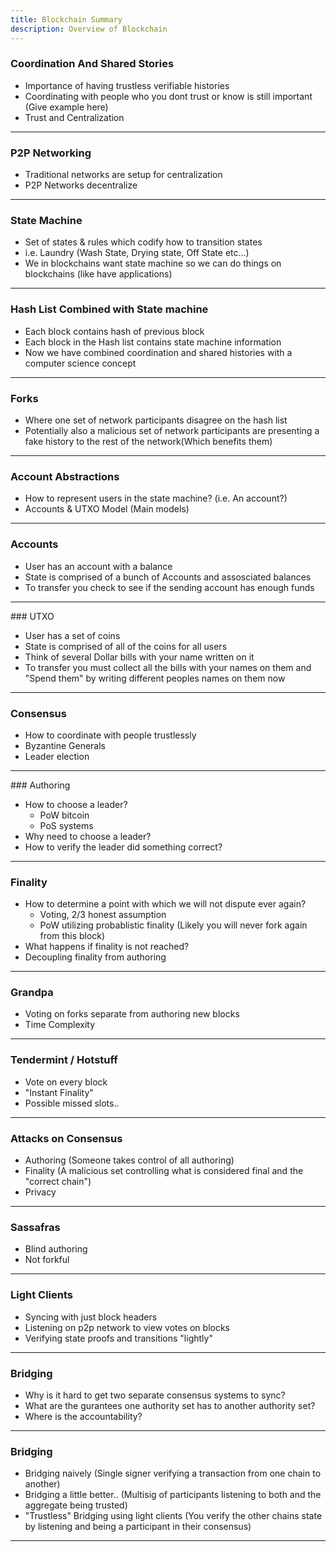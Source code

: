 ```yaml
---
title: Blockchain Summary
description: Overview of Blockchain
---
```


### Coordination And Shared Stories

- Importance of having trustless verifiable histories
- Coordinating with people who you dont trust or know is still important
    (Give example here)
- Trust and Centralization 

---

### P2P Networking

- Traditional networks are setup for centralization
- P2P Networks decentralize  

---

### State Machine

- Set of states & rules which codify how to transition states
- i.e. Laundry (Wash State, Drying state, Off State etc...)
- We in blockchains want state machine so we can do things on blockchains (like have applications)

---

### Hash List Combined with State machine

- Each block contains hash of previous block
- Each block in the Hash list contains state machine information  
- Now we have combined coordination and shared histories with a computer science concept

---

### Forks

- Where one set of network participants disagree on the hash list
- Potentially also a malicious set of network participants are presenting a fake history to the rest of the network(Which benefits them)

---

### Account Abstractions

- How to represent users in the state machine? (i.e. An account?)
- Accounts & UTXO Model (Main models)

---

### Accounts

- User has an account with a balance
- State is comprised of a bunch of Accounts and assosciated balances
- To transfer you check to see if the sending account has enough funds

---

### UTXO

- User has a set of coins
- State is comprised of all of the coins for all users
- Think of several Dollar bills with your name written on it
- To transfer you must collect all the bills with your names on them and "Spend them" by writing different peoples names on them now

---

### Consensus

- How to coordinate with people trustlessly
- Byzantine Generals
- Leader election

---

### Authoring

- How to choose a leader?
    - PoW bitcoin
    - PoS systems
- Why need to choose a leader?
- How to verify the leader did something correct?

---

### Finality

- How to determine a point with which we will not dispute ever again?
    - Voting, 2/3 honest assumption
    - PoW utilizing probablistic finality (Likely you will never fork again from this block)
- What happens if finality is not reached?
- Decoupling finality from authoring

---

### Grandpa

- Voting on forks separate from authoring new blocks
- Time Complexity

---

### Tendermint / Hotstuff

- Vote on every block
- "Instant Finality"
- Possible missed slots..

--- 

### Attacks on Consensus

- Authoring (Someone takes control of all authoring)
- Finality (A malicious set controlling what is considered final and the "correct chain")
- Privacy

---

### Sassafras

- Blind authoring
- Not forkful

---

### Light Clients

- Syncing with just block headers
- Listening on p2p network to view votes on blocks
- Verifying state proofs and transitions "lightly"

---

### Bridging

- Why is it hard to get two separate consensus systems to sync?
- What are the gurantees one authority set has to another authority set?
- Where is the accountability?

---

### Bridging

- Bridging naively (Single signer verifying a transaction from one chain to another)
- Bridging a little better.. (Multisig of participants listening to both and the aggregate being trusted)
- "Trustless" Bridging using light clients (You verify the other chains state by listening and being a participant in their consensus)

---
